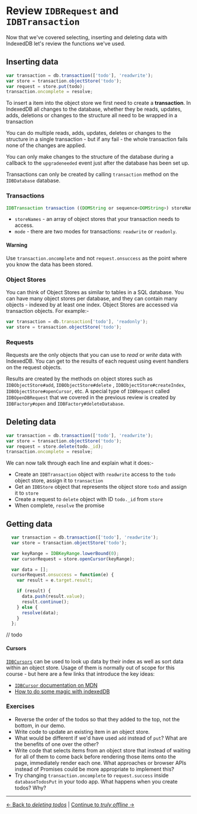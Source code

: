 # Review `IDBRequest` and `IDBTransaction`

Now that we've covered selecting, inserting and deleting data with IndexedDB let's review the functions we've used.

## Inserting data

```js
var transaction = db.transaction(['todo'], 'readwrite');
var store = transaction.objectStore('todo');
var request = store.put(todo);
transaction.oncomplete = resolve;
```

To insert a item into the object store we first need to create a **transaction**.  In IndexedDB all changes to the database, whether they be reads, updates, adds, deletions or changes to the structure all need to be wrapped in a transaction

You can do multiple reads, adds, updates, deletes or changes to the structure in a single transaction - but if any fail - the whole transaction fails none of the changes are applied.

You can only make changes to the structure of the database during a callback to the `upgradeneeded` event just after the database has been set up.

Transactions can only be created by calling `transaction` method on the `IDBDatabase` database.

### Transactions

```js
IDBTransaction transaction ((DOMString or sequence<DOMString>) storeNames, optional IDBTransactionMode mode = "readonly");
```
- `storeNames` - an array of object stores that your transaction needs to access.
- `mode` - there are two modes for transactions: `readwrite` or `readonly`.

#### Warning

Use `transaction.oncomplete` and not `request.onsuccess` as the point where you know the data has been stored.

### Object Stores

You can think of Object Stores as similar to tables in a SQL database.  You can have many object stores per database, and they can contain many objects - indexed by at least one index.  Object Stores are accessed via transaction objects.  For example:-

```js
var transaction = db.transaction['todo'], 'readonly');
var store = transaction.objectStore('todo');
```

### Requests

Requests are the only objects that you can use to _read_ or _write_ data with IndexedDB.  You can get to the results of each request using event handlers on the request objects.

Results are created by the methods on object stores such as `IDBObjectStore#add`, `IDBObjectStore#delete` , `IDBObjectStore#createIndex`, `IDBObjectStore#openCursor`, etc.  A special type of `IDBRequest` called `IDBOpenDBRequest` that we covered in the previous review is created by `IDBFactory#open` and `IDBFactory#deleteDatabase`.

## Deleting data

```js
var transaction = db.transaction(['todo'], 'readwrite');
var store = transaction.objectStore('todo');
var request = store.delete(todo._id);
transaction.oncomplete = resolve;
```

We can now talk through each line and explain what it does:-

- Create an `IDBTransaction` object with `readwrite` access to the `todo` object store, assign it to `transaction`
- Get an `IDBStore` object that represents the object store `todo` and assign it to `store`
- Create a request to `delete` object with ID `todo._id` from `store`
- When complete, `resolve` the promise

## Getting data

```js
  var transaction = db.transaction(['todo'], 'readwrite');
  var store = transaction.objectStore('todo');

  var keyRange = IDBKeyRange.lowerBound(0);
  var cursorRequest = store.openCursor(keyRange);

  var data = [];
  cursorRequest.onsuccess = function(e) {
    var result = e.target.result;

    if (result) {
      data.push(result.value);
      result.continue();
    } else {
      resolve(data);
    }
  };
```

// todo

#### Cursors

[`IDBCursors`](https://developer.mozilla.org/en-US/docs/Web/API/IDBCursor) can be used to look up data by their index as well as sort data within an object store.  Usage of them is normally out of scope for this course - but here are a few links that introduce the key ideas:

- [`IDBCursor` documentation on MDN](https://developer.mozilla.org/en-US/docs/Web/API/IDBCursor)
- [How to do some magic with indexedDB](http://www.codeproject.com/Articles/744986/How-to-do-some-magic-with-indexedDB)

### Exercises

- Reverse the order of the todos so that they added to the top, not the bottom, in our demo.
- Write code to update an existing item in an object store.
- What would be different if we'd have used `add` instead of `put`?  What are the benefits of one over the other?
- Write code that selects items from an object store that instead of waiting for all of them to come back before rendering those items onto the page, immediately render each one.  What approaches or browser APIs instead of Promises could be more appropriate to implement this?
- Try changing `transaction.oncomplete` to `request.success` inside `databaseTodosPut` in your todo app.  What happens when you create todos?  Why?

---

[← Back to *deleting todos*](../09-deleting-todos) | [Continue to *truly offline* →](../11-appcache)
